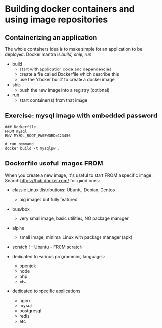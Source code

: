 # Building docker containers and using image repositories

## Containerizing an application

The whole containers idea is to make simple for an application to be deployed. Docker mantra is *build, ship, run*:

- build
  - start with application code and dependencies
  - create a file called Dockerfile which describe this
  - use the 'docker build' to create a docker image
- ship
  - push the new image into a registry (optional)
- run
  - start container(s) from that image

## Exercise: mysql image with embedded password

```
### Dockerfile
FROM mysql
ENV MYSQL_ROOT_PASSWORD=123456
```

```
# run command
docker build -t mysqlpw .
```

## Dockerfile useful images FROM

When you create a new image, it's useful to start FROM a specific image. Search https://hub.docker.com/ for good ones:

- classic Linux distributions: Ubuntu, Debian, Centos
  - big images but fully featured
- busybox
  - very small image, basic utilities, NO package manager
- alpine
  - small image, minimal Linux with package manager (apk)
- scratch ! - Ubuntu - FROM scratch

- dedicated to various programming languages:
  - openjdk
  - node
  - php
  - etc

- dedicated to specific applications:
  - nginx
  - mysql
  - postgresql
  - redis
  - etc

